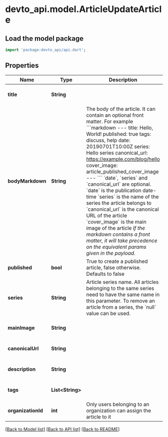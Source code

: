 # devto_api.model.ArticleUpdateArticle

## Load the model package
```dart
import 'package:devto_api/api.dart';
```

## Properties
Name | Type | Description | Notes
------------ | ------------- | ------------- | -------------
**title** | **String** |  | [optional] [default to null]
**bodyMarkdown** | **String** | The body of the article.  It can contain an optional front matter. For example  &#x60;&#x60;&#x60;markdown --- title: Hello, World! published: true tags: discuss, help date: 20190701T10:00Z series: Hello series canonical_url: https://example.com/blog/hello cover_image: article_published_cover_image --- &#x60;&#x60;&#x60;  &#x60;date&#x60;, &#x60;series&#x60; and &#x60;canonical_url&#x60; are optional. &#x60;date&#x60; is the publication date-time &#x60;series&#x60; is the name of the series the article belongs to &#x60;canonical_url&#x60; is the canonical URL of the article &#x60;cover_image&#x60; is the main image of the article  *If the markdown contains a front matter, it will take precedence on the equivalent params given in the payload.*  | [optional] [default to null]
**published** | **bool** | True to create a published article, false otherwise. Defaults to false  | [optional] [default to null]
**series** | **String** | Article series name.  All articles belonging to the same series need to have the same name in this parameter.  To remove an article from a series, the &#x60;null&#x60; value can be used.  | [optional] [default to null]
**mainImage** | **String** |  | [optional] [default to null]
**canonicalUrl** | **String** |  | [optional] [default to null]
**description** | **String** |  | [optional] [default to null]
**tags** | **List&lt;String&gt;** |  | [optional] [default to []]
**organizationId** | **int** | Only users belonging to an organization can assign the article to it  | [optional] [default to null]

[[Back to Model list]](../README.md#documentation-for-models) [[Back to API list]](../README.md#documentation-for-api-endpoints) [[Back to README]](../README.md)


